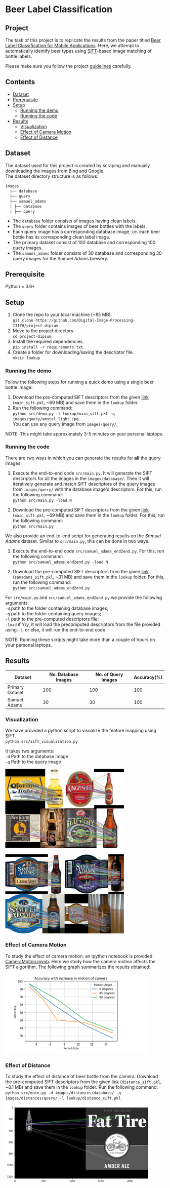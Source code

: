 # Beer Label Classification

## Project
The task of this project is to replicate the results from the paper titled [Beer Label Classification for Mobile Applications](https://web.stanford.edu/class/ee368/Project_Spring_1415/Reports/Weitz_Chaudhari.pdf). Here, we attempt to automatically identify  beer  types  using  [SIFT](https://en.wikipedia.org/wiki/Scale-invariant_feature_transform)-based  image matching  of  bottle  labels.

Please make sure you follow the project [guidelines](./guidelines.md) carefully.

## Contents
- [Dataset](#Dataset)
- [Prerequisite](#Prerequisite)
- [Setup](#Setup)
  - [Running the demo](#Running-the-demo)
  - [Running the code](#Running-the-code)
- [Results](#Results)
  - [Visualization](#Visualization)
  - [Effect of Camera Motion](#Effect-of-Camera-Motion)
  - [Effect of Distance](#Effect-of-Distance)

## Dataset
The dataset used for this project is created by scraping and manually downloading the images from Bing and Google.<br>
The dataset directory structure is as follows:
```
images
  ├── database
  ├── query
  ├── samuel_adams
  | ├── database
  | ├── query
```

* The `database` folder consists of images having clean labels.
* The `query` folder contains images of beer bottles with the labels.
* Each query image has a corresponding database image, i.e. each beer bottle has its corresponding clean label image. 
* The primary dataset consist of 100 database and corresponding 100 query images.
* The `samuel_adams` folder consists of 30 database and corresponding 30 query images for the Samuel Adams brewery.

## Prerequisite
Python = 3.6+

## Setup

1. Clone the repo to your local machine (~85 MB). <br>
`git clone https://github.com/Digital-Image-Processing-IIITH/project-dipsum`
2. Move to the project directory.<br>
`cd project-dipsum`
3. Install the required dependencies.<br>
`pip install -r requirements.txt`
4. Create a folder for downloading/saving the descriptor file.<br>
`mkdir lookup`

### Running the demo
Follow the following steps for running a quick demo using a single beer bottle image:<br>
1. Download the pre-computed SIFT descriptors from the given [link](https://drive.google.com/drive/folders/1MpqePCzHbRZHp1CcloUyFzoDXSFT2hkp?usp=sharing) (`main_sift.pkl`, ~69 MB) and save them in the `lookup` folder. <br>
2. Run the following command:<br>
`python src/demo.py -l lookup/main_sift.pkl -q images/query/amstel_light.jpg`
<br>You can use any query image from `images/query/`.

NOTE: This might take approximately 3-5 minutes on your personal laptops.

### Running the code
There are two ways in which you can generate the results for **all** the query images:

1. Execute the end-to-end code `src/main.py`. It will generate the SIFT descriptors for all the images in the `images/database/`. Then it will iteratively generate and match SIFT descriptors of the query images from `images/query/` with the database image's descriptors. For this, run the following command:<br>
`python src/main.py -load N`

2. Download the pre-computed SIFT descriptors from the given [link](https://drive.google.com/drive/folders/1MpqePCzHbRZHp1CcloUyFzoDXSFT2hkp?usp=sharing) (`main_sift.pkl`, ~69 MB) and save them in the `lookup` folder. For this, run the following command:<br>
`python src/main.py`

We also provide an end-to-end script for generating results on the *Samuel Adams* dataset. Similar to `src/main.py`, this can be done in two ways. 

1. Execute the end-to-end code `src/samuel_adams_end2end.py`. For this, run the following command:<br>
`python src/samuel_adams_end2end.py -load N`

2. Download the pre-computed SIFT descriptors from the given [link](https://drive.google.com/drive/folders/1MpqePCzHbRZHp1CcloUyFzoDXSFT2hkp?usp=sharing) (`samadams_sift.pkl`, ~31 MB) and save them in the `lookup` folder. For this, run the following command:<br>
`python src/samuel_adams_end2end.py`

For `src/main.py` and `src/samuel_adams_end2end.py` we provide the following arguments:<br>
`-d`  path to the folder containing database images; <br>
`-q`  path to the folder containing query images; <br>
`-l`  path to the pre-computed descriptors file; <br>
`-load` if Y/y, it will load the precomputed descriptors from the file provided using `-l`, or else, it will run the end-to-end code.

NOTE: Running these scripts might take more than a couple of hours on your personal laptops.

## Results
|Dataset| No. Database Images| No. of Query Images|Accuracy(%)|
|---|---|---|---|
| Primary Dataset| 100| 100| 100 |
|Samuel Adams| 30 | 30 | 100 |

### Visualization
We have provided a python script to visualize the feature mapping using SIFT. <br>
`python src/sift_visualization.py`<br>

It takes two arguments: <br>
`-d` Path to the database image <br>
`-q` Path to the query image <br>

<img src="images/primary_visual.jpg" height="250"/> <br> <br>
<img src="images/SamAdams_visual.jpg" height="250"/> <br>

### Effect of Camera Motion
To study the effect of camera motion, an ipython notebook is provided [CameraMotion.ipynb](src/CameraMotion.ipynb).
Here we study how the camera motion affects the SIFT algorithm. The following graph summarizes the results obtained:<br><br>
<img src="images/graph.png" height="250"/>

### Effect of Distance 
To study the effect of distance of beer bottle from the camera. 
Download the pre-computed SIFT descriptors from the given [link](https://drive.google.com/drive/folders/1MpqePCzHbRZHp1CcloUyFzoDXSFT2hkp?usp=sharing) (`distance_sift.pkl`, ~8.1 MB) and save them in the `lookup` folder.
Run the following command:<br>
`python src/main.py -d images/distances/database/ -q images/distances/query/ -l lookup/distance_sift.pkl`

<img src="images/distance_visualization.png" height="250"/> <br> <br>